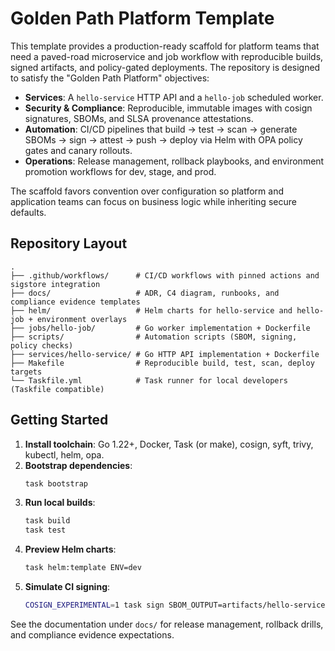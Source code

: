 # Golden Path Platform Template

This template provides a production-ready scaffold for platform teams that need a paved-road microservice and job workflow with reproducible builds, signed artifacts, and policy-gated deployments. The repository is designed to satisfy the "Golden Path Platform" objectives:

- **Services**: A `hello-service` HTTP API and a `hello-job` scheduled worker.
- **Security & Compliance**: Reproducible, immutable images with cosign signatures, SBOMs, and SLSA provenance attestations.
- **Automation**: CI/CD pipelines that build → test → scan → generate SBOMs → sign → attest → push → deploy via Helm with OPA policy gates and canary rollouts.
- **Operations**: Release management, rollback playbooks, and environment promotion workflows for dev, stage, and prod.

The scaffold favors convention over configuration so platform and application teams can focus on business logic while inheriting secure defaults.

## Repository Layout

```text
.
├── .github/workflows/      # CI/CD workflows with pinned actions and sigstore integration
├── docs/                   # ADR, C4 diagram, runbooks, and compliance evidence templates
├── helm/                   # Helm charts for hello-service and hello-job + environment overlays
├── jobs/hello-job/         # Go worker implementation + Dockerfile
├── scripts/                # Automation scripts (SBOM, signing, policy checks)
├── services/hello-service/ # Go HTTP API implementation + Dockerfile
├── Makefile                # Reproducible build, test, scan, deploy targets
└── Taskfile.yml            # Task runner for local developers (Taskfile compatible)
```

## Getting Started

1. **Install toolchain**: Go 1.22+, Docker, Task (or make), cosign, syft, trivy, kubectl, helm, opa.
2. **Bootstrap dependencies**:
   ```bash
   task bootstrap
   ```
3. **Run local builds**:
   ```bash
   task build
   task test
   ```
4. **Preview Helm charts**:
   ```bash
   task helm:template ENV=dev
   ```
5. **Simulate CI signing**:
   ```bash
   COSIGN_EXPERIMENTAL=1 task sign SBOM_OUTPUT=artifacts/hello-service-sbom.spdx.json
   ```

See the documentation under `docs/` for release management, rollback drills, and compliance evidence expectations.
